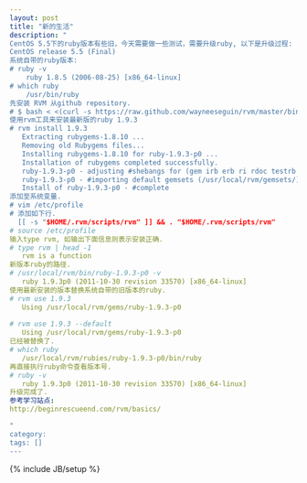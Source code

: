 ```yaml
---
layout: post
title: "新的生活"
description: "
CentOS 5.5下的ruby版本有些旧，今天需要做一些测试，需要升级ruby, 以下是升级过程:
CentOS release 5.5 (Final) 
系统自带的ruby版本:
# ruby -v 
    ruby 1.8.5 (2006-08-25) [x86_64-linux] 
# which ruby 
    /usr/bin/ruby 
先安装 RVM 从github repository.
# $ bash < <(curl -s https://raw.github.com/wayneeseguin/rvm/master/binscripts/rvm-installer) 
使用rvm工具来安装最新版的ruby 1.9.3
# rvm install 1.9.3 
   Extracting rubygems-1.8.10 ... 
   Removing old Rubygems files... 
   Installing rubygems-1.8.10 for ruby-1.9.3-p0 ... 
   Installation of rubygems completed successfully. 
   ruby-1.9.3-p0 - adjusting #shebangs for (gem irb erb ri rdoc testrb rake). 
   ruby-1.9.3-p0 - #importing default gemsets (/usr/local/rvm/gemsets/) 
   Install of ruby-1.9.3-p0 - #complete 
添加至系统变量.
# vim /etc/profile
# 添加如下行.
  [[ -s "$HOME/.rvm/scripts/rvm" ]] && . "$HOME/.rvm/scripts/rvm" 
# source /etc/profile 
输入type rvm, 如输出下面信息则表示安装正确.
# type rvm | head -1 
   rvm is a function 
新版本ruby的路径.
# /usr/local/rvm/bin/ruby-1.9.3-p0 -v 
   ruby 1.9.3p0 (2011-10-30 revision 33570) [x86_64-linux] 
使用最新安装的版本替换系统自带的旧版本的ruby.
# rvm use 1.9.3 
   Using /usr/local/rvm/gems/ruby-1.9.3-p0 
 
# rvm use 1.9.3 --default 
   Using /usr/local/rvm/gems/ruby-1.9.3-p0 
已经被替换了.
# which ruby 
   /usr/local/rvm/rubies/ruby-1.9.3-p0/bin/ruby 
再直接执行ruby命令查看版本号.
# ruby -v 
   ruby 1.9.3p0 (2011-10-30 revision 33570) [x86_64-linux] 
升级完成了.
参考学习站点: 
http://beginrescueend.com/rvm/basics/ 

"
category: 
tags: []
---
```

{% include JB/setup %}
